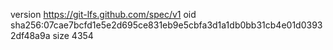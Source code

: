 version https://git-lfs.github.com/spec/v1
oid sha256:07cae7bcfd1e5e2d695ce831eb9e5cbfa3d1a1db0bb31cb4e01d03932df48a9a
size 4354
